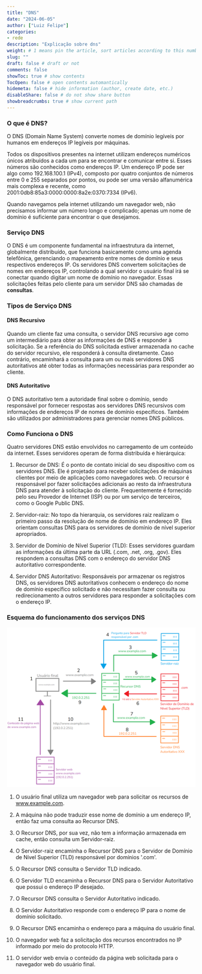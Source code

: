 ```yaml
---
title: "DNS"
date: "2024-06-05"
author: ["Luiz Felipe"]
categories: 
- rede
description: "Explicação sobre dns"
weight: # 1 means pin the article, sort articles according to this number
slug: ""
draft: false # draft or not
comments: false
showToc: true # show contents
TocOpen: false # open contents automantically
hidemeta: false # hide information (author, create date, etc.)
disableShare: false	# do not show share button
showbreadcrumbs: true # show current path
---
```




### O que é DNS?
O DNS (Domain Name System) converte nomes de domínio legíveis por humanos em endereços IP legíveis por máquinas.

Todos os dispositivos presentes na internet utilizam endereços numéricos únicos atribuídos a cada um para se encontrar e comunicar entre si. Esses números são conhecidos como endereços IP. Um endereço IP pode ser algo como 192.168.100.1 (IPv4), composto por quatro conjuntos de números entre 0 e 255 separados por pontos, ou pode ser uma versão alfanumérica mais complexa e recente, como 2001:0db8:85a3:0000:0000:8a2e:0370:7334 (IPv6).

Quando navegamos pela internet utilizando um navegador web, não precisamos informar um número longo e complicado; apenas um nome de domínio é suficiente para encontrar o que desejamos.


### Serviço DNS
O DNS é um componente fundamental na infraestrutura da internet, globalmente distribuído, que funciona basicamente como uma agenda telefônica, gerenciando o mapeamento entre nomes de domínio e seus respectivos endereços IP. Os servidores DNS convertem solicitações de nomes em endereços IP, controlando a qual servidor o usuário final irá se conectar quando digitar um nome de domínio no navegador. Essas solicitações feitas pelo cliente para um servidor DNS são chamadas de **consultas**.


### Tipos de Serviço DNS

#### DNS Recursivo
Quando um cliente faz uma consulta, o servidor DNS recursivo age como um intermediário para obter as informações de DNS e responder à solicitação. Se a referência do DNS solicitada estiver armazenada no cache do servidor recursivo, ele responderá à consulta diretamente. Caso contrário, encaminhará a consulta para um ou mais servidores DNS autoritativos até obter todas as informações necessárias para responder ao cliente.

#### DNS Autoritativo
O DNS autoritativo tem a autoridade final sobre o domínio, sendo responsável por fornecer respostas aos servidores DNS recursivos com informações de endereços IP de nomes de domínio específicos. Também são utilizados por administradores para gerenciar nomes DNS públicos.


### Como Funciona o DNS
Quatro servidores DNS estão envolvidos no carregamento de um conteúdo da internet. Esses servidores operam de forma distribuída e hierárquica:

1. Recursor de DNS:
É o ponto de contato inicial do seu dispositivo com os servidores DNS. Ele é projetado para receber solicitações de máquinas clientes por meio de aplicações como navegadores web. O recursor é responsável por fazer solicitações adicionais ao resto da infraestrutura DNS para atender à solicitação do cliente. Frequentemente é fornecido pelo seu Provedor de Internet (ISP) ou por um serviço de terceiros, como o Google Public DNS.


2. Servidor-raiz:
No topo da hierarquia, os servidores raiz realizam o primeiro passo da resolução de nome de domínio em endereço IP. Eles orientam consultas DNS para os servidores de domínio de nível superior apropriados.


3. Servidor de Domínio de Nível Superior (TLD):
Esses servidores guardam as informações da última parte da URL (.com, .net, .org, .gov). Eles respondem a consultas DNS com o endereço do servidor DNS autoritativo correspondente.


4. Servidor DNS Autoritativo:
Responsáveis por armazenar os registros DNS, os servidores DNS autoritativos conhecem o endereço do nome de domínio específico solicitado e não necessitam fazer consulta ou redirecionamento a outros servidores para responder a solicitações com o endereço IP.


### Esquema do funcionamento dos serviços DNS

![DNS-esquema-pt](https://raw.githubusercontent.com/lfelipeee/hugo-site/main/static/imagens/dns-pt.png)

1. O usuário final utiliza um navegador web para solicitar os recursos de www.example.com.

2. A máquina não pode traduzir esse nome de domínio a um endereço IP, então faz uma consulta ao Recursor DNS.

3. O Recursor DNS, por sua vez, não tem a informação armazenada em cache, então consulta um Servidor-raiz.

4. O Servidor-raiz encaminha o Recursor DNS para o Servidor de Domínio de Nível Superior (TLD) responsável por domínios '.com'.

5. O Recursor DNS consulta o Servidor TLD indicado.

6. O Servidor TLD encaminha o Recursor DNS para o Servidor Autoritativo que possui o endereço IP desejado.

7. O Recursor DNS consulta o Servidor Autoritativo indicado.

8. O Servidor Autoritativo responde com o endereço IP para o nome de domínio solicitado.

9. O Recursor DNS encaminha o endereço para a máquina do usuário final.

10. O navegador web faz a solicitação dos recursos encontrados no IP informado por meio do protocolo HTTP.

11. O servidor web envia o conteúdo da página web solicitada para o navegador web do usuário final.